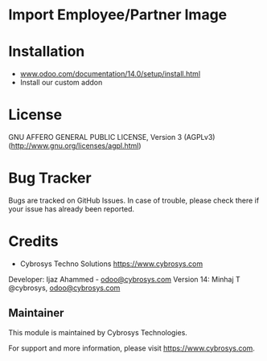Import Employee/Partner Image
=============================

Installation
============
- www.odoo.com/documentation/14.0/setup/install.html
- Install our custom addon

License
=======
GNU AFFERO GENERAL PUBLIC LICENSE, Version 3 (AGPLv3)
(http://www.gnu.org/licenses/agpl.html)

Bug Tracker
===========
Bugs are tracked on GitHub Issues. In case of trouble, please check there if your issue has already been reported.

Credits
=======
* Cybrosys Techno Solutions <https://www.cybrosys.com>


Developer: Ijaz Ahammed - odoo@cybrosys.com
           Version 14: Minhaj T @cybrosys, odoo@cybrosys.com

Maintainer
----------

This module is maintained by Cybrosys Technologies.

For support and more information, please visit https://www.cybrosys.com.

